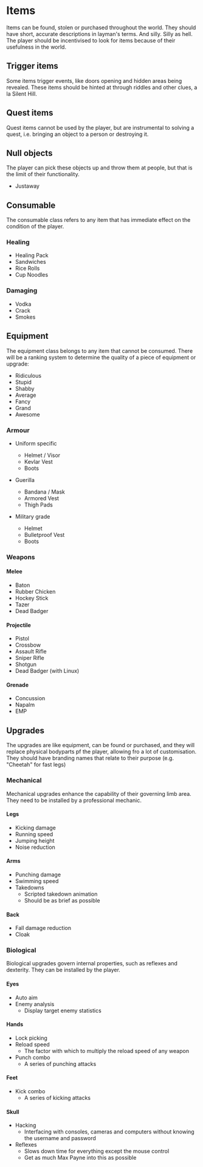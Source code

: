 Items 
=====
Items can be found, stolen or purchased throughout the world. They should have short, accurate descriptions in layman's terms. And silly. Silly as hell. The player should be incentivised to look for items because of their usefulness in the world. 

## Trigger items
Some items trigger events, like doors opening and hidden areas being revealed. These items should be hinted at through riddles and other clues, a la Silent Hill.

## Quest items
Quest items cannot be used by the player, but are instrumental to solving a quest, i.e. bringing an object to a person or destroying it.

## Null objects
The player can pick these objects up and throw them at people, but that is the limit of their functionality.
- Justaway

## Consumable
The consumable class refers to any item that has immediate effect on the condition of the player.

### Healing
- Healing Pack
- Sandwiches
- Rice Rolls
- Cup Noodles

### Damaging
- Vodka
- Crack
- Smokes

## Equipment
The equipment class belongs to any item that cannot be consumed. There will be a ranking system to determine the quality of a piece of equipment or upgrade:
- Ridiculous
- Stupid
- Shabby
- Average
- Fancy
- Grand
- Awesome

### Armour
- Uniform specific
  - Helmet / Visor
  - Kevlar Vest
  - Boots

- Guerilla
  - Bandana / Mask
  - Armored Vest
  - Thigh Pads

- Military grade
  - Helmet
  - Bulletproof Vest
  - Boots

### Weapons
#### Melee
- Baton
- Rubber Chicken
- Hockey Stick
- Tazer
- Dead Badger

#### Projectile
- Pistol
- Crossbow
- Assault Rifle
- Sniper Rifle
- Shotgun
- Dead Badger (with Linux)

#### Grenade
- Concussion
- Napalm
- EMP

## Upgrades
The upgrades are like equipment, can be found or purchased, and they will replace physical bodyparts pf the player, allowing fro a lot of customisation. They should have branding names that relate to their purpose (e.g. "Cheetah" for fast legs)

### Mechanical
Mechanical upgrades enhance the capability of their governing limb area. They need to be installed by a professional mechanic.

#### Legs  
- Kicking damage  
- Running speed
- Jumping height
- Noise reduction

#### Arms  
- Punching damage  
- Swimming speed
- Takedowns
  - Scripted takedown animation
  - Should be as brief as possible

#### Back   
- Fall damage reduction
- Cloak

### Biological
Biological upgrades govern internal properties, such as reflexes and dexterity. They can be installed by the player.

#### Eyes  
- Auto aim
- Enemy analysis
  - Display target enemy statistics

#### Hands  
- Lock picking
- Reload speed
  - The factor with which to multiply the reload speed of any weapon
- Punch combo
  - A series of punching attacks

#### Feet 
- Kick combo
  - A series of kicking attacks

#### Skull 
- Hacking
  - Interfacing with consoles, cameras and computers without knowing the username and password
- Reflexes
  - Slows down time for everything except the mouse control
  - Get as much Max Payne into this as possible

